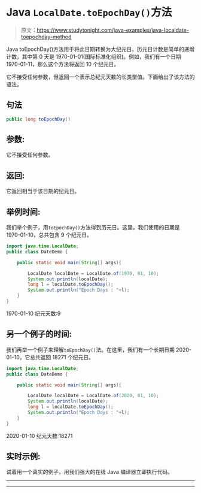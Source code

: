 # Java `LocalDate.toEpochDay()`方法

> 原文：<https://www.studytonight.com/java-examples/java-localdate-toepochday-method>

Java toEpochDay()方法用于将此日期转换为大纪元日。历元日计数是简单的递增计数，其中第 0 天是 1970-01-01(国际标准化组织)。例如，我们有一个日期 1970-01-11，那么这个方法将返回 10 个纪元日。

它不接受任何参数，但返回一个表示总纪元天数的长类型值。下面给出了该方法的语法。

## 句法

```java
public long toEpochDay()
```

## 参数:

它不接受任何参数。

## 返回:

它返回相当于该日期的纪元日。

## 举例时间:

我们举个例子，用`toEpochDay()`方法得到历元日。这里，我们使用的日期是 1970-01-10，总共包含 9 个纪元日。

```java
import java.time.LocalDate;
public class DateDemo {

	public static void main(String[] args){  

		LocalDate localDate = LocalDate.of(1970, 01, 10);
		System.out.println(localDate);
		long l = localDate.toEpochDay();
		System.out.println("Epoch Days : "+l);
	}
}
```

1970-01-10
纪元天数:9

## 另一个例子的时间:

我们再举一个例子来理解`toEpochDay()`法。在这里，我们有一个长期日期 2020-01-10，它总共返回 18271 个纪元日。

```java
import java.time.LocalDate;
public class DateDemo {

	public static void main(String[] args){  

		LocalDate localDate = LocalDate.of(2020, 01, 10);
		System.out.println(localDate);
		long l = localDate.toEpochDay();
		System.out.println("Epoch Days : "+l);
	}
}
```

2020-01-10
纪元天数:18271

## 实时示例:

试着用一个真实的例子，用我们强大的在线 Java 编译器立即执行代码。

* * *

* * *